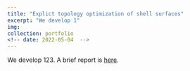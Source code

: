 ```yaml
---
title: "Explict topology optimization of shell surfaces"
excerpt: "We develop 1"
img:
collection: portfolio
<!-- date: 2022-05-04  -->
---
```


We develop 123. A brief report is [here](https://mp.weixin.qq.com/s?__biz=MzUzNjAxMzk2Ng==&mid=2247483891&idx=1&sn=e16919256e323860ef9ae8f3b745502d&chksm=fafdfc12cd8a75043244d0d165637cd0b6ab77c2d60003020c27be792eadc3386acd981fcf0c&scene=38&key=dde74055d373006c24a570c9a8dd102303a1e0e88559ce8156c91bee1b262511136e92ea3d7f3e69ed6b885beb975d1b71453016d4eb6e2a043b6a76d581ea86ecc36d75e1087ef61e6780b08e1045d425c9370b5ecfe4aa64a278dc25e09482f40284db671b6c46484c3a7bac0bb0126413fd85796de211400ac7eb35419eaa&ascene=7&uin=MjI0MDI3ODQ3NQ%3D%3D&devicetype=Windows+11+x64&version=63090217&lang=zh_CN&session_us=gh_dfd7b8e0b575&countrycode=CN&exportkey=n_ChQIAhIQfiBrlT835N5BTm9BAHjSWhLvAQIE97dBBAEAAAAAAIVbCslAe7wAAAAOpnltbLcz9gKNyK89dVj0ytomNbe41viNiB0crS79BUBGKvE2lHaKVY0eKn%2BEyiLKaGIb6%2Fl5pJhGHD8zP6fJSs7dz%2Fpq45KsaFKwSDRBYtDEb8k0XEYW%2Bq2EVQsxRJHyz4g87MPSS3vMT4Cm2JfeLjVEf%2F7emltXb7FOM2%2BOUcxfnCObyX%2BnAa4h5ZAXqxhQwGW7ooTLptUZ9fdEwVRWzXhzrmIorFhNVOas6hQ16Bg%2B1CqRdIZH%2FoGw0DtsZr3MzJbfEOSb65B6q4rv38FnktOHL8%2BRQNnb&acctmode=0&pass_ticket=D%2FauTKZzCuOd1hdj7JR5afF5L7UGJwuDheYUd4J%2BQchcDZsltFbwYpPH2MRpnKHri%2BPbUMILyY1T1lAL8pWQpg%3D%3D&wx_header=1&fontgear=2).
